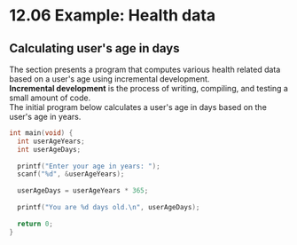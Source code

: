# 12.06 Example: Health data

## Calculating user's age in days
The section presents a program that computes various health related data based on a user's age using incremental development.   
**Incremental development** is the process of writing, compiling, and testing a small amount of code.   
The initial program below calculates a user's age in days based on the user's age in years.   
```c
int main(void) {
  int userAgeYears;
  int userAgeDays;
   
  printf("Enter your age in years: ");
  scanf("%d", &userAgeYears);
   
  userAgeDays = userAgeYears * 365;
   
  printf("You are %d days old.\n", userAgeDays);
   
  return 0;
}
```

